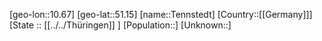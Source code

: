 ﻿---
location: [51.15,10.67]
mapzoom: [7,12] 
mapmarker: city 
type: City
tags:
- geo/City


SpocWebEntityId: 34810
isDeleted: false
confidential: public

---
[geo-lon::10.67]
[geo-lat::51.15]
[name::Tennstedt]
[Country::[[Germany]]]
[State :: [[../../Thüringen]] ]
[Population::]
[Unknown::]

